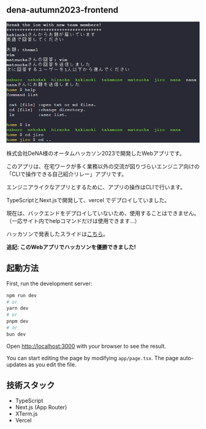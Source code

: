 ## dena-autumn2023-frontend

![cli](https://raw.githubusercontent.com/KakinokiKanta/dena-autumn2023-frontend/image/dena_CLI_ans.png)

株式会社DeNA様のオータムハッカソン2023で開発したWebアプリです。

このアプリは、在宅ワークが多く業務以外の交流が図りづらいエンジニア向けの「CLIで操作できる自己紹介リレー」アプリです。

エンジニアライクなアプリとするために、アプリの操作はCLIで行います。

TypeScriptとNext.jsで開発して、vercel でデプロイしていました。

現在は、バックエンドをデプロイしていないため、使用することはできません。（一応サイト内でhelpコマンドだけは使用できます...）

ハッカソンで発表したスライドは[こちら](https://docs.google.com/presentation/d/1aWybADme1O4EncY2zE7ORNhTWaweKGhEy2FZg8a80DM/edit?usp=sharing)。

**追記: このWebアプリでハッカソンを優勝できました!**

## 起動方法

First, run the development server:

```bash
npm run dev
# or
yarn dev
# or
pnpm dev
# or
bun dev
```

Open [http://localhost:3000](http://localhost:3000) with your browser to see the result.

You can start editing the page by modifying `app/page.tsx`. The page auto-updates as you edit the file.

## 技術スタック

- TypeScript
- Next.js (App Router)
- XTerm.js
- Vercel
